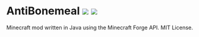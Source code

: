 

# AntiBonemeal [![](http://cf.way2muchnoise.eu/320706.svg)](https://minecraft.curseforge.com/projects/arrow-harvest) [![](http://cf.way2muchnoise.eu/versions/320706.svg)](https://minecraft.curseforge.com/projects/arrow-harvest)
Minecraft mod written in Java using the Minecraft Forge API.  MIT License.
